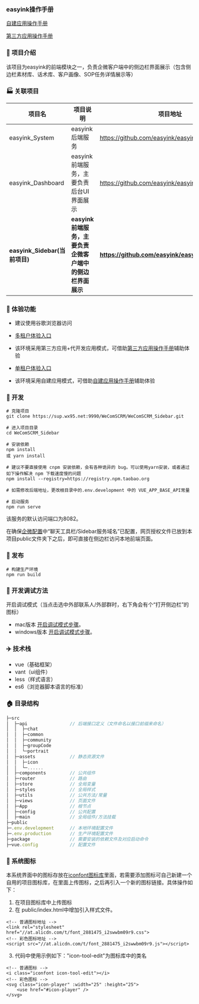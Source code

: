 ### easyink操作手册

[自建应用操作手册](https://www.yuque.com/docs/share/9217b462-a4c2-4d4a-97cb-48eebf800784?#hsf4v)

[第三方应用操作手册](https://www.yuque.com/docs/share/591b5dff-f705-413e-b167-e8ef72d519bf?#O35E2)

### :rocket: 项目介绍
该项目为easyink的前端模块之一，负责企微客户端中的侧边栏界面展示（包含侧边栏素材库、话术库、客户画像、SOP任务详情展示等）

### :factory: 关联项目

| 项目名                          | 项目说明                                                    | 项目地址                                               |
| ------------------------------- | ----------------------------------------------------------- | ------------------------------------------------------ |
| easyink_System                | easyink后端服务                                           | https://github.com/easyink/easyink_System.git      |
| easyink_Dashboard             | easyink前端服务，主要负责后台UI界面展示                   | https://github.com/easyink/easyink_Dashboard.git   |
| **easyink_Sidebar(当前项目)** | **easyink前端服务，主要负责企微客户端中的侧边栏界面展示** | **https://github.com/easyink/easyink_Sidebar.git** |



### :star2: 体验功能

- 建议使用谷歌浏览器访问

- [多租户体验入口](http://www.easyink.net)

- 该环境采用第三方应用+代开发应用模式，可借助[第三方应用操作手册](https://www.yuque.com/docs/share/591b5dff-f705-413e-b167-e8ef72d519bf?#O35E2)辅助体验

- [单租户体验入口](http://119.91.63.136:8091)

- 该环境采用自建应用模式，可借助[自建应用操作手册](https://www.yuque.com/docs/share/9217b462-a4c2-4d4a-97cb-48eebf800784?#hsf4v)辅助体验

### :checkered_flag: 开发

```
# 克隆项目
git clone https://sup.wx95.net:9990/WeComSCRM/WeComSCRM_Sidebar.git

# 进入项目目录
cd WeComSCRM_Sidebar

# 安装依赖
npm install
或 yarn install

# 建议不要直接使用 cnpm 安装依赖，会有各种诡异的 bug。可以使用yarn安装，或者通过如下操作解决 npm 下载速度慢的问题
npm install --registry=https://registry.npm.taobao.org

# 如需修改后端地址，更改根目录中的.env.development 中的 VUE_APP_BASE_API常量

# 启动服务
npm run serve
```

该服务的默认访问端口为8082。

在确保[企微配置](http://localhost/#/system/sysSetting/enterpriseWechat)中“聊天工具栏/Sidebar服务域名”已配置，网页授权文件已放到本项目public文件夹下之后，即可直接在侧边栏访问本地前端页面。


### :checkered_flag: 发布
```
# 构建生产环境
npm run build
```

### :round_pushpin: 开发调试方法
开启调试模式（当点击选中外部联系人/外部群时，右下角会有个“打开侧边栏”的图标）

 - mac版本
   [开启调试模式步骤](https://developer.work.weixin.qq.com/document/path/90315#%E4%BC%81%E4%B8%9A%E5%BE%AE%E4%BF%A1mac%E7%89%88%E6%9C%AC%E8%B0%83%E8%AF%95)。
 - windows版本
   [开启调试模式步骤](https://developer.work.weixin.qq.com/document/path/90315#%E4%BC%81%E4%B8%9A%E5%BE%AE%E4%BF%A1windows%E7%89%88%E6%9C%AC%E8%B0%83%E8%AF%95)。



### :airplane: 技术栈
* vue（基础框架）
* vant（ui组件）
* less（样式语言）
* es6（浏览器脚本语言的标准）

### :house: 目录结构

```javascript
├─src
│  ├─api                // 后端接口定义（文件命名以接口前缀来命名）
│  │  ├─chat
│  │  ├─common
│  │  ├─community
│  │  ├─groupCode
│  │  └─portrait
│  ├─assets             // 静态资源文件
│  │  ├─icon
│  │  └─......
│  ├─components         // 公共组件
│  ├─router             // 路由
│  ├─store              // 全局变量
│  ├─styles             // 全局样式
│  ├─utils              // 公共方法/常量
│  ├─views              // 页面文件
│  ├─App                // 根节点
│  ├─config             // 公共配置
│  ├─main               // 全局组件/方法挂载
├─public
├─.env.development      // 本地环境配置文件
├─.env.production       // 生产环境配置文件
├─package               // 需要安装的依赖文件及对应启动命令
├─vue.config            // 配置文件
```

### :art: 系统图标

本系统界面中的图标存放在[iconfont图标库](https://www.iconfont.cn)里面，若需要添加图标可自己新建一个自用的项目图标库，在里面上传图标，之后再引入一个新的图标链接。具体操作如下：

1. 在项目图标库中上传图标
2. 在 public/index.html中增加引入样式文件。

```
<!-- 普通图标地址 -->
<link rel="stylesheet" href="//at.alicdn.com/t/font_2881475_i2swwbm09r9.css">
<!-- 彩色图标地址 -->
<script src="//at.alicdn.com/t/font_2881475_i2swwbm09r9.js"></script>
```

3. 代码中使用示例如下："icon-tool-edit"为图标库中的类名

```
<!-- 普通图标 -->
<i class="iconfont icon-tool-edit"></i>
<!-- 彩色图标 -->
<svg class="icon-player" :width="25" :height="25">
    <use href="#icon-player" />
</svg>
```

